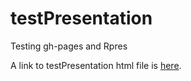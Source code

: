 # testPresentation
Testing gh-pages and Rpres

A link to testPresentation html file is [here](http://ajladz.github.io/testPresentation/Presentation.html#/).
